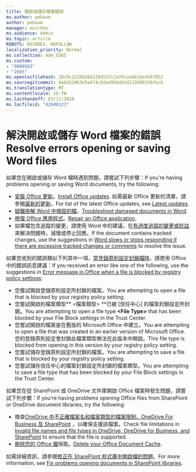```yaml
---
title: 開啟或儲存檔案錯誤
ms.author: pebaum
author: pebaum
manager: mnirkhe
ms.audience: Admin
ms.topic: article
ROBOTS: NOINDEX, NOFOLLOW
localization_priority: Normal
ms.collection: Adm_O365
ms.custom:
- "9000583"
- "2685"
ms.openlocfilehash: 28c0c22384264229d537c2af6caabb1be4567052
ms.sourcegitcommit: 9ab422063e5a474c92ed956d42d222b90336fecb
ms.translationtype: MT
ms.contentlocale: zh-TW
ms.lasthandoff: 03/11/2020
ms.locfileid: "42600123"
---
```

# <a name="resolve-errors-opening-or-saving-word-files"></a><span data-ttu-id="c7131-102">解決開啟或儲存 Word 檔案的錯誤</span><span class="sxs-lookup"><span data-stu-id="c7131-102">Resolve errors opening or saving Word files</span></span>

<span data-ttu-id="c7131-103">如果您在開啟或儲存 Word 檔時遇到問題，請嘗試下列步驟：</span><span class="sxs-lookup"><span data-stu-id="c7131-103">If you're having problems opening or saving Word documents, try the following:</span></span>

- <span data-ttu-id="c7131-104">[安裝 Office 更新](https://support.office.com/article/2ab296f3-7f03-43a2-8e50-46de917611c5)。</span><span class="sxs-lookup"><span data-stu-id="c7131-104">[Install Office updates](https://support.office.com/article/2ab296f3-7f03-43a2-8e50-46de917611c5).</span></span> <span data-ttu-id="c7131-105">如需最新 Office 更新的清單，請參閱[最新的更新](https://docs.microsoft.com/officeupdates/office-updates-msi)。</span><span class="sxs-lookup"><span data-stu-id="c7131-105">For list of the latest Office updates, see [Latest updates](https://docs.microsoft.com/officeupdates/office-updates-msi).</span></span>
- <span data-ttu-id="c7131-106">[疑難排解 Word 中損毀的檔](https://docs.microsoft.com/office/troubleshoot/word/damaged-documents-in-word)。</span><span class="sxs-lookup"><span data-stu-id="c7131-106">[Troubleshoot damaged documents in Word](https://docs.microsoft.com/office/troubleshoot/word/damaged-documents-in-word).</span></span>
- <span data-ttu-id="c7131-107">[修復 Office 應用程式](https://support.office.com/Article/Repair-an-Office-application-7821d4b6-7c1d-4205-aa0e-a6b40c5bb88b)。</span><span class="sxs-lookup"><span data-stu-id="c7131-107">[Repair an Office application](https://support.office.com/Article/Repair-an-Office-application-7821d4b6-7c1d-4205-aa0e-a6b40c5bb88b).</span></span>
- <span data-ttu-id="c7131-108">如果檔包含追蹤的變更，請使用 Word 中的建議，在[有過度追蹤的變更或批註](https://docs.microsoft.com/office/troubleshoot/word/word-stops-responding)來解決問題時，減慢或停止回應。</span><span class="sxs-lookup"><span data-stu-id="c7131-108">If the document contains tracked changes, use the suggestions in [Word slows or stops responding if there are excessive tracked changes or comments](https://docs.microsoft.com/office/troubleshoot/word/word-stops-responding) to resolve the issue.</span></span>

<span data-ttu-id="c7131-109">如果您收到的錯誤類似下列其中一項，[當登錄原則設定封鎖檔時](https://docs.microsoft.com/office/troubleshoot/settings/file-blocked-in-office)，請使用 Office 中的錯誤訊息建議：</span><span class="sxs-lookup"><span data-stu-id="c7131-109">If you received an error like one of the following, use the suggestions in [Error message in Office when a file is blocked by registry policy settings](https://docs.microsoft.com/office/troubleshoot/settings/file-blocked-in-office):</span></span>

- <span data-ttu-id="c7131-110">您嘗試開啟登錄原則設定所封鎖的檔案。</span><span class="sxs-lookup"><span data-stu-id="c7131-110">You are attempting to open a file that is blocked by your registry policy setting.</span></span>
- <span data-ttu-id="c7131-111">您嘗試開啟的檔案類型\*\* \<檔案類型\> \*\*已被 [信任中心] 的檔案封鎖設定所封鎖。</span><span class="sxs-lookup"><span data-stu-id="c7131-111">You are attempting to open a file type **\<File Type\>** that has been blocked by your File Block settings in the Trust Center.</span></span>
- <span data-ttu-id="c7131-112">您嘗試開啟的檔案是在舊版的 Microsoft Office 中建立。</span><span class="sxs-lookup"><span data-stu-id="c7131-112">You are attempting to open a file that was created in an earlier version of Microsoft Office.</span></span> <span data-ttu-id="c7131-113">您的登錄原則設定會封鎖此檔案類型無法在此版本中開啟。</span><span class="sxs-lookup"><span data-stu-id="c7131-113">This file type is blocked from opening in this version by your registry policy setting.</span></span>
- <span data-ttu-id="c7131-114">您嘗試儲存登錄原則設定所封鎖的檔案。</span><span class="sxs-lookup"><span data-stu-id="c7131-114">You are attempting to save a file that is blocked by your registry policy setting.</span></span>
- <span data-ttu-id="c7131-115">您嘗試儲存信任中心的檔案封鎖設定所封鎖的檔案類型。</span><span class="sxs-lookup"><span data-stu-id="c7131-115">You are attempting to save a file type that has been blocked by your File Block settings in the Trust Center.</span></span>

<span data-ttu-id="c7131-116">如果您在從 SharePoint 或 OneDrive 文件庫開啟 Office 檔案時發生問題，請嘗試下列步驟：</span><span class="sxs-lookup"><span data-stu-id="c7131-116">If you're having problems opening Office files from SharePoint or OneDrive document libraries, try the following:</span></span>

- <span data-ttu-id="c7131-117">檢查[OneDrive 中不正確檔案名和檔案類型的檔案限制、OneDrive For Business 及 SharePoint](https://support.office.com/article/64883a5d-228e-48f5-b3d2-eb39e07630fa) ，以確保支援該檔案。</span><span class="sxs-lookup"><span data-stu-id="c7131-117">Check file limitations in [Invalid file names and file types in OneDrive, OneDrive for Business, and SharePoint](https://support.office.com/article/64883a5d-228e-48f5-b3d2-eb39e07630fa) to ensure that the file is supported.</span></span> 
- <span data-ttu-id="c7131-118">[刪除您的 Office 檔](https://support.office.com/article/b1d3765e-d71b-4bb8-99ca-acd22c42995d
)快取。</span><span class="sxs-lookup"><span data-stu-id="c7131-118">[Delete your Office Document Cache](https://support.office.com/article/b1d3765e-d71b-4bb8-99ca-acd22c42995d
).</span></span> 

<span data-ttu-id="c7131-119">如需詳細資訊，請參閱[修正在 SharePoint 程式庫中開啟檔的問題](https://support.office.com/article/31329fa1-4ad0-47fc-95d8-bb0c5b12a536)。</span><span class="sxs-lookup"><span data-stu-id="c7131-119">For more information, see [Fix problems opening documents in SharePoint libraries](https://support.office.com/article/31329fa1-4ad0-47fc-95d8-bb0c5b12a536).</span></span>